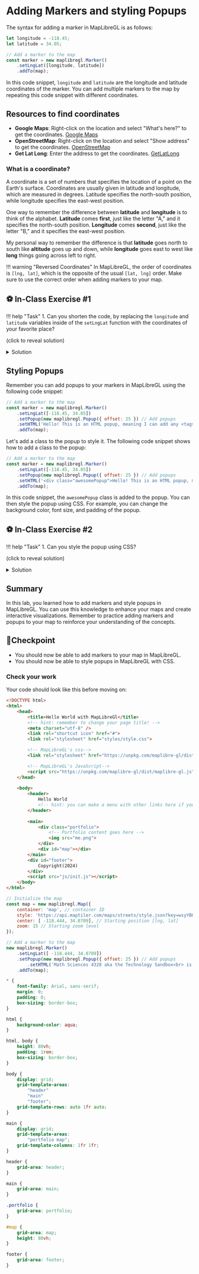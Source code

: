 # Adding Markers and styling Popups

The syntax for adding a marker in MapLibreGL is as follows:

```js
let longitude = -118.45;
let latitude = 34.05;

// Add a marker to the map
const marker = new maplibregl.Marker()
	.setLngLat([longitude, latitude])
	.addTo(map);
```

In this code snippet, `longitude` and `latitude` are the longitude and latitude coordinates of the marker. You can add multiple markers to the map by repeating this code snippet with different coordinates.

## Resources to find coordinates

- **Google Maps**: Right-click on the location and select "What's here?" to get the coordinates. [Google Maps](https://www.google.com/maps)
- **OpenStreetMap**: Right-click on the location and select "Show address" to get the coordinates. [OpenStreetMap](https://www.openstreetmap.org)
- **Get Lat Long**: Enter the address to get the coordinates. [GetLatLong](https://www.latlong.net/)

### What is a coordinate?

A coordinate is a set of numbers that specifies the location of a point on the Earth's surface. Coordinates are usually given in latitude and longitude, which are measured in degrees. Latitude specifies the north-south position, while longitude specifies the east-west position.

One way to remember the difference between **latitude** and **longitude** is to think of the alphabet. **Latitude** comes **first**, just like the letter "A," and it specifies the north-south position. **Longitude** comes **second**, just like the letter "B," and it specifies the east-west position.

My personal way to remember the difference is that **latitude** goes north to south like **altitude** goes up and down, while **longitude** goes east to west like **long** things going across left to right.

!!! warning "Reversed Coordinates"
	In MapLibreGL, the order of coordinates is `[lng, lat]`, which is the opposite of the usual `[lat, lng]` order. Make sure to use the correct order when adding markers to your map.




## ⚽ In-Class Exercise #1

!!! help "Task"
    1. Can you shorten the code, by replacing the `longitude` and `latitude` variables inside of the `setLngLat` function with the coordinates of your favorite place?

(click to reveal solution)
<details>
<summary>Solution</summary>

```js
// Add a marker to the map
const marker = new maplibregl.Marker()
	.setLngLat([-118.45, 34.05])
	.addTo(map);
```
</details>

## Styling Popups

Remember you can add popups to your markers in MapLibreGL using the following code snippet:

```js
// Add a marker to the map
const marker = new maplibregl.Marker()
	.setLngLat([-118.45, 34.05])
	.setPopup(new maplibregl.Popup({ offset: 25 }) // Add popups
	.setHTML('Hello! This is an HTML popup, meaning I can add any <tags> I want here! Just be sure to close them </tags>'))
	.addTo(map);
```

Let's add a class to the popup to style it. The following code snippet shows how to add a class to the popup:

```js
// Add a marker to the map
const marker = new maplibregl.Marker()
	.setLngLat([-118.45, 34.05])
	.setPopup(new maplibregl.Popup({ offset: 25 }) // Add popups
	.setHTML('<div class="awesomePopup">Hello! This is an HTML popup, meaning I can add any <tags> I want here! Just be sure to close them </tags></div>'))
	.addTo(map);
```

In this code snippet, the `awesomePopup` class is added to the popup. You can then style the popup using CSS. For example, you can change the background color, font size, and padding of the popup.

## ⚽ In-Class Exercise #2

!!! help "Task"
	1. Can you style the popup using CSS?

(click to reveal solution)
<details>
<summary>Solution</summary>

```css
.awesomePopup {
	background-color: #f8f9fa;
	color: #212529;
	font-size: 16px;
	padding: 10px;
}
```
</details>

## Summary

In this lab, you learned how to add markers and style popups in MapLibreGL. You can use this knowledge to enhance your maps and create interactive visualizations. Remember to practice adding markers and popups to your map to reinforce your understanding of the concepts.

## 🏁Checkpoint

- You should now be able to add markers to your map in MapLibreGL.
- You should now be able to style popups in MapLibreGL with CSS.

### Check your work

Your code should look like this before moving on:

```html
<!DOCTYPE html>
<html>
    <head>
        <title>Hello World with MapLibreGl</title>
        <!-- hint: remember to change your page title! -->
        <meta charset="utf-8" />
        <link rel="shortcut icon" href="#">
        <link rel="stylesheet" href="styles/style.css">

        <!-- MapLibreGL's css-->
        <link rel="stylesheet" href="https://unpkg.com/maplibre-gl/dist/maplibre-gl.css" />

		<!-- MapLibreGL's JavaScript-->
		<script src="https://unpkg.com/maplibre-gl/dist/maplibre-gl.js"></script>
    </head>
    
    <body>
        <header>
			Hello World
            <!-- hint: you can make a menu with other links here if you'd like -->
        </header>
        
        <main>
			<div class="portfolio">
				<!-- Portfolio content goes here -->
				<img src="me.png">
			</div>
            <div id="map"></div>
        </main>
        <div id="footer">
            Copyright(2024)
        </div>
        <script src="js/init.js"></script>
    </body>
</html>
```

```javascript title="js/init.js"
// Initialize the map
const map = new maplibregl.Map({
    container: 'map', // container ID
    style: 'https://api.maptiler.com/maps/streets/style.json?key=wsyYBQjqRwKnNsZrtci1', // Your style URL
    center: [ -118.444, 34.0709], // Starting position [lng, lat]
    zoom: 15 // Starting zoom level
});

// Add a marker to the map
new maplibregl.Marker()
    .setLngLat([ -118.444, 34.0709])
    .setPopup(new maplibregl.Popup({ offset: 25 }) // Add popups
        .setHTML('Math Sciences 4328 aka the Technology Sandbox<br> is the lab where I used to work in '))
    .addTo(map);
```

```css title="styles/style.css" linenums="1"
* {
	font-family: Arial, sans-serif;
	margin: 0;
	padding: 0;
	box-sizing: border-box;
}

html {
	background-color: aqua;
}

html, body {
	height: 80vh;
	padding: 1rem;
	box-sizing: border-box;
}

body {
	display: grid;
	grid-template-areas: 
		"header"
		"main"
		"footer";
	grid-template-rows: auto 1fr auto;
}

main {
	display: grid;
	grid-template-areas:
		"portfolio map";
	grid-template-columns: 1fr 1fr;
}

header { 
	grid-area: header;
}

main { 
	grid-area: main;
}

.portfolio {
	grid-area: portfolio;
}

#map { 
	grid-area: map;
	height: 80vh;
}

footer { 
	grid-area: footer;
}
```